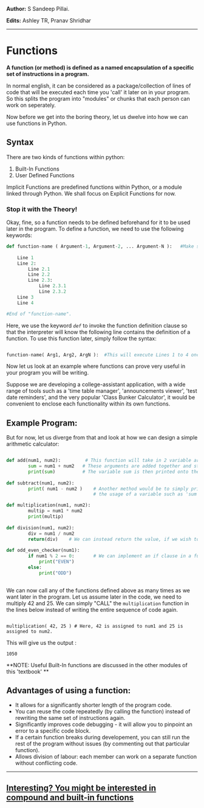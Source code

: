 **Author:** S Sandeep Pillai.

**Edits:** Ashley TR, Pranav Shridhar

***

# Functions

**A function (or method) is defined as a named encapsulation of a specific set of instructions in a program.** 

In normal english, it can be considered as a package/collection of lines of code that will be executed each time you 'call' it later on in your program. So this splits the program into "modules" or chunks that each person can work on seperately.

Now before we get into the boring theory, let us dwelve into how we can use functions in Python.

## Syntax

There are two kinds of functions within python: 
1) Built-In Functions 
2) User Defined Functions

Implicit Functions are predefined functions within Python, or a module linked through Python. We shall focus on Explicit Functions 
for now.

### Stop it with the Theory! 

Okay, fine, so a function needs to be defined beforehand for it to be used later in the program. To define a function, we need
to use the following keywords:

```python
def function-name ( Argument-1, Argument-2, ... Argument-N ):   #Make sure you don't forget the colons in the end! (' : ')
    
    Line 1
    Line 2:
        Line 2.1
        Line 2.2
        Line 2.3:
            Line 2.3.1
            Line 2.3.2
    Line 3
    Line 4

#End of "function-name".
``` 
Here, we use the keyword *`def`* to invoke the function definition clause so that the interpreter will know the following line
contains the definition of a function. To use this function later, simply follow the syntax:

```python

function-name( Arg1, Arg2, ArgN ):  #This will execute Lines 1 to 4 once.

```

Now let us look at an example where functions can prove very useful in your program you will be writing.

Suppose we are developing a college-assistant application, with a wide range of tools such as a 'time table manager', 'announcements viewer', 'test date reminders', and the very popular 'Class Bunker Calculator', it would be convenient to enclose each functionality within its own functions.

## Example Program:

But for now, let us diverge from that and look at how we can design a simple arithmetic calculator:

```python

def add(num1, num2):         # This function will take in 2 variable arguments.
        sum = num1 + num2   # These arguments are added together and stored in the variable 'sum'.
        print(sum)          # The variable sum is then printed onto the console.
        
def subtract(num1, num2):
        print( num1 - num2 )    # Another method would be to simply print out the compount statement as shown, avoiding the 
                                # the usage of a variable such as 'sum', helping reduce memory usage.

def multiplication(num1, num2):
        multip = num1 * num2
        print(multip)
        
def division(num1, num2):
        div = num1 / num2
        return(div)    # We can instead return the value, if we wish to use this value for other purposes in the program.
        
def odd_even_checker(num1):
        if num1 % 2 == 0:       # We can implement an if clause in a function, as shown here.
            print("EVEN")       
        else:
            print("ODD")
        


```
We can now call any of the functions defined above as many times as we want later in the program. Let us assume later in the code, we need to multiply 42 and 25. We can simply "CALL" the `multiplication` function in the lines below instead of writing the entire sequence of code again.
```python3
 
multiplication( 42, 25 ) # Here, 42 is assigned to num1 and 25 is assigned to num2.

```

This will give us the output :


```
1050
```

**NOTE: Useful Built-In functions are discussed in the other modules of this 'textbook' ** 

## Advantages of using a function:

  * It allows for a significantly shorter length of the program code. 
  * You can reuse the code repeatedly (by calling the function) instead of rewriting the same set of instructions again.
  * Significantly improves code debugging - it will allow you to pinpoint an error to a specific code block.
  * If a certain function breaks during developement, you can still run the rest of the program without issues (by commenting out that particular function).
  * Allows division of labour: each member can work on a separate function without conflicting code.

***
## [Interesting? You might be interested in compound and built-in functions](https://github.com/vhawk19/Py_Primer/blob/master/Functions/2_BuiltIn_%26_Composition_Functions.md)
